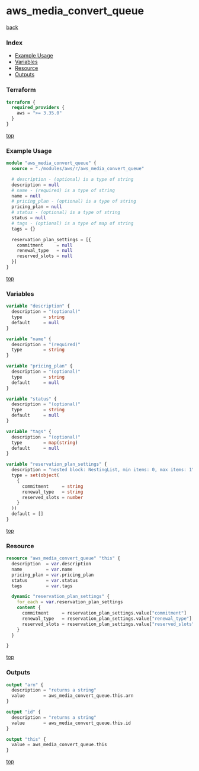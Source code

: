 # aws_media_convert_queue

[back](../aws.md)

### Index

- [Example Usage](#example-usage)
- [Variables](#variables)
- [Resource](#resource)
- [Outputs](#outputs)

### Terraform

```terraform
terraform {
  required_providers {
    aws = ">= 3.35.0"
  }
}
```

[top](#index)

### Example Usage

```terraform
module "aws_media_convert_queue" {
  source = "./modules/aws/r/aws_media_convert_queue"

  # description - (optional) is a type of string
  description = null
  # name - (required) is a type of string
  name = null
  # pricing_plan - (optional) is a type of string
  pricing_plan = null
  # status - (optional) is a type of string
  status = null
  # tags - (optional) is a type of map of string
  tags = {}

  reservation_plan_settings = [{
    commitment     = null
    renewal_type   = null
    reserved_slots = null
  }]
}
```

[top](#index)

### Variables

```terraform
variable "description" {
  description = "(optional)"
  type        = string
  default     = null
}

variable "name" {
  description = "(required)"
  type        = string
}

variable "pricing_plan" {
  description = "(optional)"
  type        = string
  default     = null
}

variable "status" {
  description = "(optional)"
  type        = string
  default     = null
}

variable "tags" {
  description = "(optional)"
  type        = map(string)
  default     = null
}

variable "reservation_plan_settings" {
  description = "nested block: NestingList, min items: 0, max items: 1"
  type = set(object(
    {
      commitment     = string
      renewal_type   = string
      reserved_slots = number
    }
  ))
  default = []
}
```

[top](#index)

### Resource

```terraform
resource "aws_media_convert_queue" "this" {
  description  = var.description
  name         = var.name
  pricing_plan = var.pricing_plan
  status       = var.status
  tags         = var.tags

  dynamic "reservation_plan_settings" {
    for_each = var.reservation_plan_settings
    content {
      commitment     = reservation_plan_settings.value["commitment"]
      renewal_type   = reservation_plan_settings.value["renewal_type"]
      reserved_slots = reservation_plan_settings.value["reserved_slots"]
    }
  }

}
```

[top](#index)

### Outputs

```terraform
output "arn" {
  description = "returns a string"
  value       = aws_media_convert_queue.this.arn
}

output "id" {
  description = "returns a string"
  value       = aws_media_convert_queue.this.id
}

output "this" {
  value = aws_media_convert_queue.this
}
```

[top](#index)